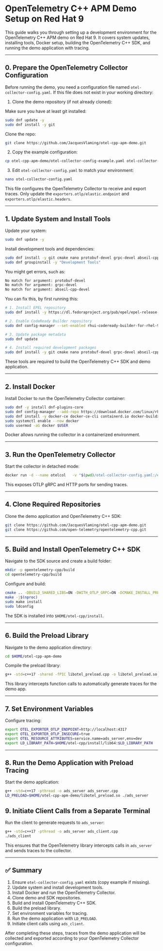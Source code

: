# OpenTelemetry C++ APM Demo Setup on Red Hat 9

This guide walks you through setting up a development environment for the OpenTelemetry C++ APM demo on Red Hat 9. It covers system updates, installing tools, Docker setup, building the OpenTelemetry C++ SDK, and running the demo application with tracing.

---

## 0. Prepare the OpenTelemetry Collector Configuration

Before running the demo, you need a configuration file named `otel-collector-config.yaml`. If this file does not exist in your working directory:

1. Clone the demo repository (if not already cloned):

Make sure you have at least git installed:
```bash
sudo dnf update -y
sudo dnf install -y git
```

Clone the repo:
```bash
git clone https://github.com/JacquesVlaming/otel-cpp-apm-demo.git
```

2. Copy the example configuration:

```bash
cp otel-cpp-apm-demo/otel-collector-config-example.yaml otel-collector-config.yaml
```

3. Edit `otel-collector-config.yaml` to match your environment:

```bash
nano otel-collector-config.yaml
```

This file configures the OpenTelemetry Collector to receive and export traces. Only update the `exporters.otlp/elastic.endpoint` and `exporters.otlp/elastic.headers`.

---

## 1. Update System and Install Tools

Update your system:

```bash
sudo dnf update -y
```

Install development tools and dependencies:

```bash
sudo dnf install -y git cmake nano protobuf-devel grpc-devel abseil-cpp-devel
sudo dnf groupinstall -y "Development Tools"
```

You might get errors, such as:
```bash
No match for argument: protobuf-devel
No match for argument: grpc-devel
No match for argument: abseil-cpp-devel
```

You can fix this, by first running this:
```bash
# 1. Install EPEL repository
sudo dnf install -y https://dl.fedoraproject.org/pub/epel/epel-release-latest-9.noarch.rpm

# 2. Enable CodeReady Builder repository
sudo dnf config-manager --set-enabled rhui-codeready-builder-for-rhel-9-x86_64-rhui-rpms

# 3. Update package metadata
sudo dnf update

# 4. Install required development packages
sudo dnf install -y git cmake nano protobuf-devel grpc-devel abseil-cpp-devel
```
These tools are required to build the OpenTelemetry C++ SDK and demo application.

---

## 2. Install Docker

Install Docker to run the OpenTelemetry Collector container:

```bash
sudo dnf -y install dnf-plugins-core
sudo dnf config-manager --add-repo https://download.docker.com/linux/rhel/docker-ce.repo
sudo dnf install -y docker-ce docker-ce-cli containerd.io docker-buildx-plugin docker-compose-plugin
sudo systemctl enable --now docker
sudo usermod -aG docker $USER
```

Docker allows running the collector in a containerized environment.

---

## 3. Run the OpenTelemetry Collector

Start the collector in detached mode:

```bash
docker run -d --name otelcol   -v "$(pwd)/otel-collector-config.yaml:/etc/otelcol/config.yaml"   -p 4317:4317 -p 4318:4318   otel/opentelemetry-collector:latest   --config /etc/otelcol/config.yaml
```

This exposes OTLP gRPC and HTTP ports for sending traces.

---

## 4. Clone Required Repositories

Clone the demo application and OpenTelemetry C++ SDK:

```bash
git clone https://github.com/JacquesVlaming/otel-cpp-apm-demo.git
git clone https://github.com/open-telemetry/opentelemetry-cpp.git
```

---

## 5. Build and Install OpenTelemetry C++ SDK

Navigate to the SDK source and create a build folder:

```bash
mkdir -p opentelemetry-cpp/build
cd opentelemetry-cpp/build
```

Configure and build:

```bash
cmake .. -DBUILD_SHARED_LIBS=ON -DWITH_OTLP_GRPC=ON -DCMAKE_INSTALL_PREFIX=$HOME/otel-cpp/install -DWITH_EXAMPLES=OFF -DBUILD_TESTING=OFF
make -j$(nproc)
sudo make install
sudo ldconfig
```

The SDK is installed into `$HOME/otel-cpp/install`.

---

## 6. Build the Preload Library

Navigate to the demo application directory:

```bash
cd $HOME/otel-cpp-apm-demo
```

Compile the preload library:

```bash
g++ -std=c++17 -shared -fPIC libotel_preload.cpp -o libotel_preload.so   -I$HOME/otel-cpp/install/include   -L$HOME/otel-cpp/install/lib64   -lopentelemetry_exporter_otlp_grpc   -lopentelemetry_trace   -lgrpc++ -lgrpc -ldl -lpthread   -Wl,-rpath,$HOME/otel-cpp/install/lib:$HOME/otel-cpp/install/lib64
```

This library intercepts function calls to automatically generate traces for the demo app.

---

## 7. Set Environment Variables

Configure tracing:

```bash
export OTEL_EXPORTER_OTLP_ENDPOINT=http://localhost:4317
export OTEL_EXPORTER_OTLP_INSECURE=true
export OTEL_RESOURCE_ATTRIBUTES=service.name=ads_server,env=dev
export LD_LIBRARY_PATH=$HOME/otel-cpp/install/lib64:$LD_LIBRARY_PATH
```

---

## 8. Run the Demo Application with Preload Tracing

Start the demo application:

```bash
g++ -std=c++17 -pthread -o ads_server ads_server.cpp
LD_PRELOAD=$HOME/otel-cpp-apm-demo/libotel_preload.so ./ads_server
```

## 9. Initiate Client Calls from a Separate Terminal

Run the client to generate requests to `ads_server`:

```bash
g++ -std=c++17 -pthread -o ads_server ads_client.cpp
./ads_client
```

This ensures that the OpenTelemetry library intercepts calls in `ads_server` and sends traces to the collector.

---

## ✅ Summary

1. Ensure `otel-collector-config.yaml` exists (copy example if missing).  
2. Update system and install development tools.  
3. Install Docker and run the OpenTelemetry Collector.  
4. Clone demo and SDK repositories.  
5. Build and install OpenTelemetry C++ SDK.  
6. Build the preload library.  
7. Set environment variables for tracing.  
8. Run the demo application with `LD_PRELOAD`.  
9. Initiate client calls using `ads_client`.

After completing these steps, traces from the demo application will be collected and exported according to your OpenTelemetry Collector configuration.
